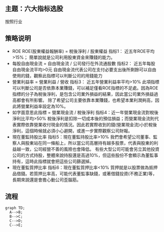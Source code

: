 ## 主题：六大指标选股
按照行业

## 策略说明

* ROE ROE(股東權益報酬率) = 稅後淨利 / 股東權益
指标1： 近五年ROE平均>15%；
簡單說就是公司利用股東資金來賺錢的能力。 
* 每股自由現金流 = 自由現金流 / 公司發行在外流通股數
指标2： 近五年每股自由現金流平均>0元 
自由現金流代表公司在支付必要支出後所剩餘可以自由使用的錢，觀察此指標可以判斷公司的用錢能力 
* 營業利益率 = 營業利益 / 營收
指标3： 近五年營業利益率平均>10%
此項指標可以判斷公司是否依靠本業賺錢，可以補足僅看ROE指標的不足處。因為ROE指標的分子為稅後淨利，是包含公司業外損益的結果，因此當公司業外損益過高都會有所影響。 
除了希望公司主要依靠本業賺錢，也希望本業利潤夠高，因此將營業利益率設定為10%。 
* 如字面意思此指標 = 營業現金流 / 稅後淨利 
指标4：近一年營業現金流對稅後淨利比平均>50%
稅後淨利是扣除一切成本後的預估損益；而營業現金流則代表實際依靠營業收付現金的情況。因此若實際收到的錢(營業現金流)小於稅後淨利，這個時候就必須小心避開，或進一步實際觀察公司財報。 
* 現在董監持股比率
指标5：現在董監持股比率>10%
我們會希望公司董事、監察人與股東站在同一條船上，所以當公司高層持有越多股票，代表與股東的利益越一致，公司經營不善的風險也會降低。
有些大型公司可能會另立其他投資公司的方式持股，整體來說持股還是高過10%，但這些股份不會顯示為董監事持有，這時此指標就會把這些公司篩選掉。 
* 現在董監質押比率
指标6：現在董監質押比率<10%
質押就是以股票做為抵押品借錢。若質押比率高，可能代表董監事缺錢，或著借錢投資(不務正業)等，長期來說還是會擔心動公司歪腦筋。 


## 流程
```mermaid
graph TD;
  A-->B;
  B-->C;
  C-->D;
  C-->E;
  ```
  

